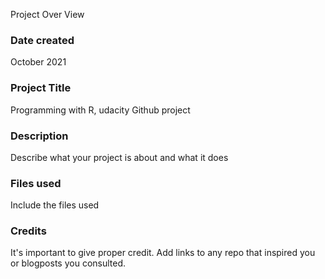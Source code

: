 Project Over View 

### Date created
 October 2021

### Project Title
Programming with R, udacity Github project

### Description
Describe what your project is about and what it does

### Files used
Include the files used

### Credits
It's important to give proper credit. Add links to any repo that inspired you or blogposts you consulted.

